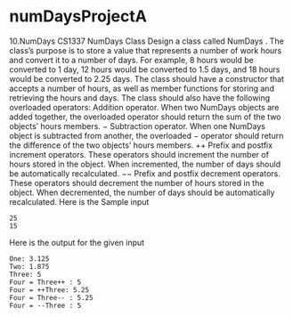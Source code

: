 # numDaysProjectA
10.NumDays  CS1337
NumDays Class
Design a class called NumDays . The class’s purpose is to store a value that represents a number of work hours and convert it to a number of days. For example, 8 hours would be converted to 1 day, 12 hours would be converted to 1.5 days, and 18 hours would be converted to 2.25 days. The class should have a constructor that accepts a number of hours, as well as member functions for storing and retrieving the hours and days.
The class should also have the following overloaded operators:
Addition operator. When two NumDays objects are added together, the overloaded
operator should return the sum of the two objects’ hours members.
− Subtraction operator. When one NumDays object is subtracted from another, the overloaded − operator should return the difference of the two objects’ hours members.
++ Prefix and postfix increment operators. These operators should increment the
number of hours stored in the object. When incremented, the number of days should be automatically recalculated.
−− Prefix and postfix decrement operators. These operators should decrement the number of hours stored in the object. When decremented, the number of days should be automatically recalculated.
Here is the Sample input
```
25
15
```
Here is the output for the given input
```
One: 3.125
Two: 1.875
Three: 5
Four = Three++ : 5
Four = ++Three: 5.25
Four = Three-- : 5.25
Four = --Three : 5
```

